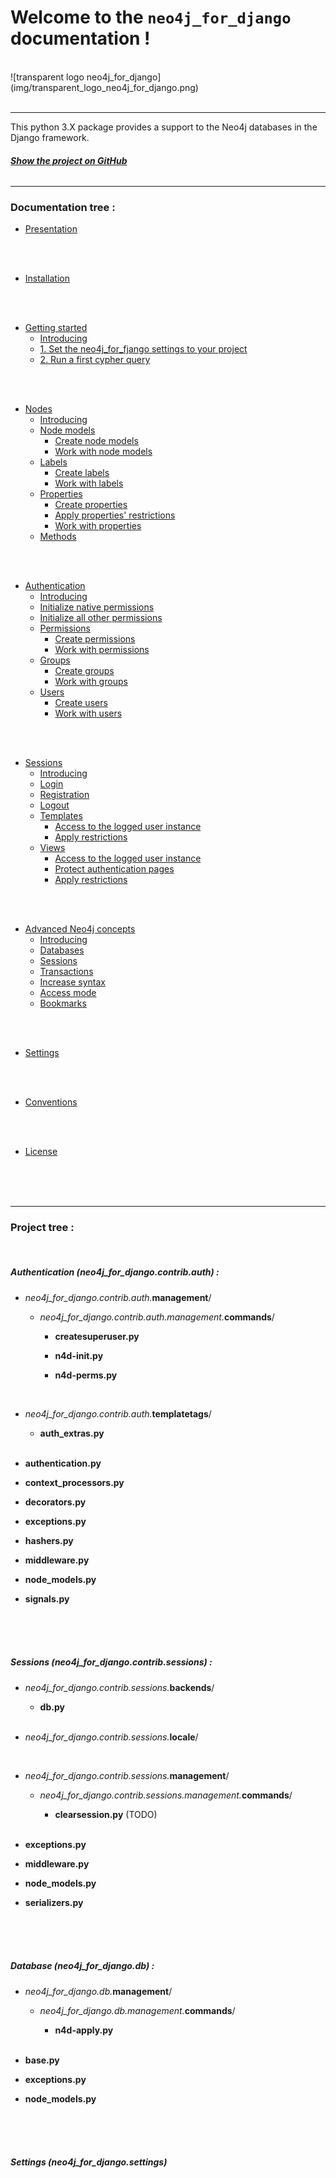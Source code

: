 # Welcome to the `neo4j_for_django` documentation !
<br/>
![transparent logo neo4j_for_django](img/transparent_logo_neo4j_for_django.png)
<br/>
<br/>

---

This python 3.X package provides a support to the Neo4j databases in the Django framework.
###### [**Show the project on GitHub**](https://github.com/LilaRest/neo4j_for_django)

---

### Documentation tree :


- [Presentation](https://neo4j-for-django.readthedocs.io/en/latest/presentation/)
<br/>
<br/>

- [Installation](https://neo4j-for-django.readthedocs.io/en/latest/installation/)
<br/>
<br/>

- [Getting started](https://neo4j-for-django.readthedocs.io/en/latest/getting-started/)
    - [Introducing](https://neo4j-for-django.readthedocs.io/en/latest/getting-started/#introducing)
    - [1. Set the neo4j_for_fjango settings to your project](https://neo4j-for-django.readthedocs.io/en/latest/getting-started/#1-set-the-neo4j_for_django-settings-to-your-project)
    - [2. Run a first cypher query](https://neo4j-for-django.readthedocs.io/en/latest/getting-started/#2-run-a-first-cypher-query)
<br/>
<br/>
      
- [Nodes](https://neo4j-for-django.readthedocs.io/en/latest/nodes/)
    - [Introducing](https://neo4j-for-django.readthedocs.io/en/latest/nodes/#introducing)
    - [Node models](https://neo4j-for-django.readthedocs.io/en/latest/nodes/#node-models)
        - [Create node models](https://neo4j-for-django.readthedocs.io/en/latest/nodes/#create-node-models)
        - [Work with node models](https://neo4j-for-django.readthedocs.io/en/latest/nodes/#work-with-node-models)
    - [Labels](https://neo4j-for-django.readthedocs.io/en/latest/nodes/#labels)
        - [Create labels](https://neo4j-for-django.readthedocs.io/en/latest/nodes/#create-labels)
        - [Work with labels](https://neo4j-for-django.readthedocs.io/en/latest/nodes/#work-with-labels)
    - [Properties](https://neo4j-for-django.readthedocs.io/en/latest/nodes/#properties)
        - [Create properties](https://neo4j-for-django.readthedocs.io/en/latest/nodes/#create-properties)
        - [Apply properties' restrictions](https://neo4j-for-django.readthedocs.io/en/latest/nodes/#apply-properties-restrictions)
        - [Work with properties](https://neo4j-for-django.readthedocs.io/en/latest/nodes/#work-with-properties)
    - [Methods](https://neo4j-for-django.readthedocs.io/en/latest/nodes/#methods)
<br/>
<br/>
  
- [Authentication](https://neo4j-for-django.readthedocs.io/en/latest/authentication/)
    - [Introducing](https://neo4j-for-django.readthedocs.io/en/latest/authentication/#introducing)
    - [Initialize native permissions](https://neo4j-for-django.readthedocs.io/en/latest/authentication/#initialize-native-permissions)
    - [Initialize all other permissions](https://neo4j-for-django.readthedocs.io/en/latest/authentication/#initialize-all-other-permissions)
    - [Permissions](https://neo4j-for-django.readthedocs.io/en/latest/authentication/#permissions)
        - [Create permissions](https://neo4j-for-django.readthedocs.io/en/latest/authentication/#create-permissions)
        - [Work with permissions](https://neo4j-for-django.readthedocs.io/en/latest/authentication/#work-with-permissions)
    - [Groups](https://neo4j-for-django.readthedocs.io/en/latest/authentication/#groups)
        - [Create groups](https://neo4j-for-django.readthedocs.io/en/latest/authentication/#create-groups)
        - [Work with groups](https://neo4j-for-django.readthedocs.io/en/latest/authentication/#work-with-groups)
    - [Users](https://neo4j-for-django.readthedocs.io/en/latest/authentication/#users)
        - [Create users](https://neo4j-for-django.readthedocs.io/en/latest/authentication/#create-users)
        - [Work with users](https://neo4j-for-django.readthedocs.io/en/latest/authentication/#work-with-users)
<br/>
<br/>

- [Sessions](https://neo4j-for-django.readthedocs.io/en/latest/sessions/)
    - [Introducing](https://neo4j-for-django.readthedocs.io/en/latest/sessions/#introducing)
    - [Login](https://neo4j-for-django.readthedocs.io/en/latest/sessions/#login)
    - [Registration](https://neo4j-for-django.readthedocs.io/en/latest/sessions/#registration)
    - [Logout](https://neo4j-for-django.readthedocs.io/en/latest/sessions/#logout)
    - [Templates](https://neo4j-for-django.readthedocs.io/en/latest/sessions/#templates)
        - [Access to the logged user instance](https://neo4j-for-django.readthedocs.io/en/latest/sessions/#access-to-the-logged-user-instance)
        - [Apply restrictions](https://neo4j-for-django.readthedocs.io/en/latest/sessions/#apply-restrictions)
    - [Views](https://neo4j-for-django.readthedocs.io/en/latest/sessions/#views)
        - [Access to the logged user instance](https://neo4j-for-django.readthedocs.io/en/latest/sessions/#access-to-the-logged-user-instance_1)
        - [Protect authentication pages](https://neo4j-for-django.readthedocs.io/en/latest/sessions/#protect-authentication-pages)
        - [Apply restrictions](https://neo4j-for-django.readthedocs.io/en/latest/sessions/#apply-restrictions_1)
<br/>
<br/>

- [Advanced Neo4j concepts](https://neo4j-for-django.readthedocs.io/en/latest/advanced-neo4j-concepts/)
    - [Introducing](https://neo4j-for-django.readthedocs.io/en/latest/advanced-neo4j-concepts/#introducing)
    - [Databases](https://neo4j-for-django.readthedocs.io/en/latest/advanced-neo4j-concepts/#databases)
    - [Sessions](https://neo4j-for-django.readthedocs.io/en/latest/advanced-neo4j-concepts/#sessions)
    - [Transactions](https://neo4j-for-django.readthedocs.io/en/latest/advanced-neo4j-concepts/#transactions)
    - [Increase syntax](https://neo4j-for-django.readthedocs.io/en/latest/advanced-neo4j-concepts/#increase-syntax)
    - [Access mode](https://neo4j-for-django.readthedocs.io/en/latest/advanced-neo4j-concepts/#access-mode)
    - [Bookmarks](https://neo4j-for-django.readthedocs.io/en/latest/advanced-neo4j-concepts/#bookmarks)
<br/>
<br/>

- [Settings](https://neo4j-for-django.readthedocs.io/en/latest/settings/)
<br/>
<br/>

- [Conventions](https://neo4j-for-django.readthedocs.io/en/latest/conventions/)
<br/>
<br/>

- [License](https://neo4j-for-django.readthedocs.io/en/latest/license/)
<br/>
<br/>
<br/>

---

### Project tree :
<br/>

##### Authentication (neo4j_for_django.contrib.auth) : 
- _neo4j_for_django.contrib.auth._**management**/ 

	- _neo4j_for_django.contrib.auth.management._**commands**/
	
		- **createsuperuser.py**

		- **n4d-init.py**
		
		- **n4d-perms.py**  
		<br/>

- _neo4j_for_django.contrib.auth._**templatetags**/

	- **auth_extras.py**  
	<br/>
  
- **authentication.py**

- **context_processors.py**

- **decorators.py**

- **exceptions.py**

- **hashers.py**

- **middleware.py**

- **node_models.py**

- **signals.py**
<br/>
<br/>
<br/>


##### Sessions (neo4j_for_django.contrib.sessions) :
- _neo4j_for_django.contrib.sessions._**backends**/

	- **db.py**  
	<br/>

- _neo4j_for_django.contrib.sessions._**locale**/  
<br/>

- _neo4j_for_django.contrib.sessions._**management**/

	- _neo4j_for_django.contrib.sessions.management._**commands**/
	
		- **clearsession.py** (TODO)  
		<br/>
		
- **exceptions.py**

- **middleware.py**

- **node_models.py**

- **serializers.py**
<br/>
<br/>
<br/>



##### Database (neo4j_for_django.db) :
- _neo4j_for_django.db._**management**/

    - _neo4j_for_django.db.management._**commands**/
    
        - **n4d-apply.py**  
        <br/>

- **base.py**

- **exceptions.py**

- **node_models.py**
<br/>
<br/>
<br/>


##### Settings (neo4j_for_django.settings)
<br/>
<br/>
<br/>

